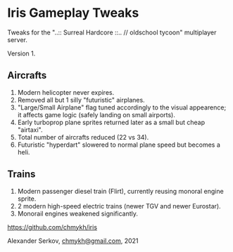 Iris Gameplay Tweaks
====================

Tweaks for the "..:: Surreal Hardcore ::.. // oldschool tycoon" multiplayer server.

Version 1.

Aircrafts
---------

1. Modern helicopter never expires.
2. Removed all but 1 silly "futuristic" airplanes.
3. "Large/Small Airplane" flag tuned accordingly to the visual appearence; it affects game logic (safely landing on small airports).
4. Early turboprop plane sprites returned later as a small but cheap "airtaxi".
5. Total number of aircrafts reduced (22 vs 34).
6. Futuristic "hyperdart" slowered to normal plane speed but becomes a heli.

Trains
------

1. Modern passenger diesel train (Flirt), currently reusing monoral engine sprite.
2. 2 modern high-speed electric trains (newer TGV and newer Eurostar).
3. Monorail engines weakened significantly.

https://github.com/chmykh/iris

Alexander Serkov, chmykh@gmail.com, 2021
